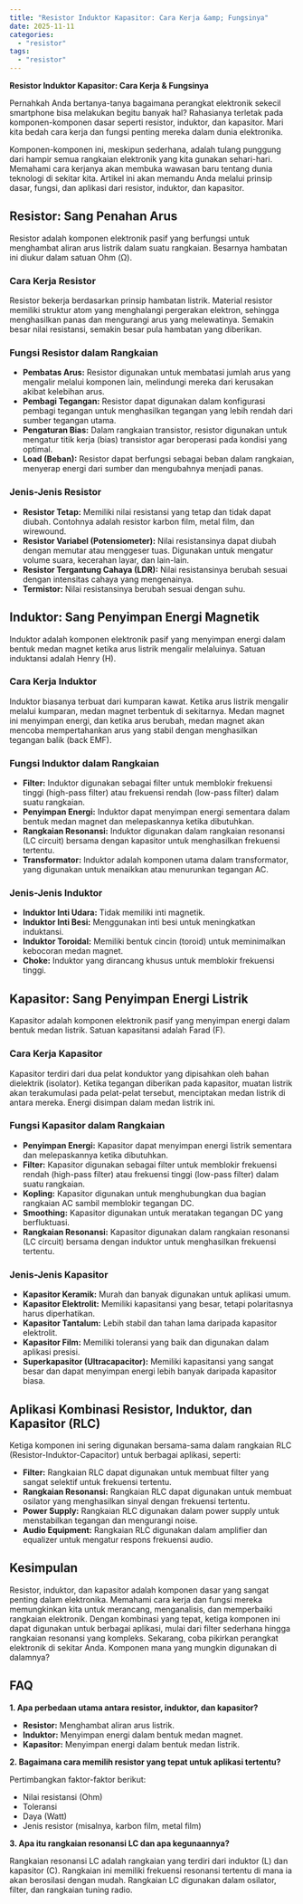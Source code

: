 ```yaml
---
title: "Resistor Induktor Kapasitor: Cara Kerja &amp; Fungsinya"
date: 2025-11-11
categories: 
  - "resistor"
tags: 
  - "resistor"
---
```


**Resistor Induktor Kapasitor: Cara Kerja & Fungsinya**

Pernahkah Anda bertanya-tanya bagaimana perangkat elektronik sekecil smartphone bisa melakukan begitu banyak hal? Rahasianya terletak pada komponen-komponen dasar seperti resistor, induktor, dan kapasitor. Mari kita bedah cara kerja dan fungsi penting mereka dalam dunia elektronika.

Komponen-komponen ini, meskipun sederhana, adalah tulang punggung dari hampir semua rangkaian elektronik yang kita gunakan sehari-hari. Memahami cara kerjanya akan membuka wawasan baru tentang dunia teknologi di sekitar kita. Artikel ini akan memandu Anda melalui prinsip dasar, fungsi, dan aplikasi dari resistor, induktor, dan kapasitor.

## Resistor: Sang Penahan Arus

Resistor adalah komponen elektronik pasif yang berfungsi untuk menghambat aliran arus listrik dalam suatu rangkaian. Besarnya hambatan ini diukur dalam satuan Ohm (Ω).

### Cara Kerja Resistor

Resistor bekerja berdasarkan prinsip hambatan listrik. Material resistor memiliki struktur atom yang menghalangi pergerakan elektron, sehingga menghasilkan panas dan mengurangi arus yang melewatinya. Semakin besar nilai resistansi, semakin besar pula hambatan yang diberikan.

### Fungsi Resistor dalam Rangkaian

- **Pembatas Arus:** Resistor digunakan untuk membatasi jumlah arus yang mengalir melalui komponen lain, melindungi mereka dari kerusakan akibat kelebihan arus.
- **Pembagi Tegangan:** Resistor dapat digunakan dalam konfigurasi pembagi tegangan untuk menghasilkan tegangan yang lebih rendah dari sumber tegangan utama.
- **Pengaturan Bias:** Dalam rangkaian transistor, resistor digunakan untuk mengatur titik kerja (bias) transistor agar beroperasi pada kondisi yang optimal.
- **Load (Beban):** Resistor dapat berfungsi sebagai beban dalam rangkaian, menyerap energi dari sumber dan mengubahnya menjadi panas.

### Jenis-Jenis Resistor

- **Resistor Tetap:** Memiliki nilai resistansi yang tetap dan tidak dapat diubah. Contohnya adalah resistor karbon film, metal film, dan wirewound.
- **Resistor Variabel (Potensiometer):** Nilai resistansinya dapat diubah dengan memutar atau menggeser tuas. Digunakan untuk mengatur volume suara, kecerahan layar, dan lain-lain.
- **Resistor Tergantung Cahaya (LDR):** Nilai resistansinya berubah sesuai dengan intensitas cahaya yang mengenainya.
- **Termistor:** Nilai resistansinya berubah sesuai dengan suhu.

## Induktor: Sang Penyimpan Energi Magnetik

Induktor adalah komponen elektronik pasif yang menyimpan energi dalam bentuk medan magnet ketika arus listrik mengalir melaluinya. Satuan induktansi adalah Henry (H).

### Cara Kerja Induktor

Induktor biasanya terbuat dari kumparan kawat. Ketika arus listrik mengalir melalui kumparan, medan magnet terbentuk di sekitarnya. Medan magnet ini menyimpan energi, dan ketika arus berubah, medan magnet akan mencoba mempertahankan arus yang stabil dengan menghasilkan tegangan balik (back EMF).

### Fungsi Induktor dalam Rangkaian

- **Filter:** Induktor digunakan sebagai filter untuk memblokir frekuensi tinggi (high-pass filter) atau frekuensi rendah (low-pass filter) dalam suatu rangkaian.
- **Penyimpan Energi:** Induktor dapat menyimpan energi sementara dalam bentuk medan magnet dan melepaskannya ketika dibutuhkan.
- **Rangkaian Resonansi:** Induktor digunakan dalam rangkaian resonansi (LC circuit) bersama dengan kapasitor untuk menghasilkan frekuensi tertentu.
- **Transformator:** Induktor adalah komponen utama dalam transformator, yang digunakan untuk menaikkan atau menurunkan tegangan AC.

### Jenis-Jenis Induktor

- **Induktor Inti Udara:** Tidak memiliki inti magnetik.
- **Induktor Inti Besi:** Menggunakan inti besi untuk meningkatkan induktansi.
- **Induktor Toroidal:** Memiliki bentuk cincin (toroid) untuk meminimalkan kebocoran medan magnet.
- **Choke:** Induktor yang dirancang khusus untuk memblokir frekuensi tinggi.

## Kapasitor: Sang Penyimpan Energi Listrik

Kapasitor adalah komponen elektronik pasif yang menyimpan energi dalam bentuk medan listrik. Satuan kapasitansi adalah Farad (F).

### Cara Kerja Kapasitor

Kapasitor terdiri dari dua pelat konduktor yang dipisahkan oleh bahan dielektrik (isolator). Ketika tegangan diberikan pada kapasitor, muatan listrik akan terakumulasi pada pelat-pelat tersebut, menciptakan medan listrik di antara mereka. Energi disimpan dalam medan listrik ini.

### Fungsi Kapasitor dalam Rangkaian

- **Penyimpan Energi:** Kapasitor dapat menyimpan energi listrik sementara dan melepaskannya ketika dibutuhkan.
- **Filter:** Kapasitor digunakan sebagai filter untuk memblokir frekuensi rendah (high-pass filter) atau frekuensi tinggi (low-pass filter) dalam suatu rangkaian.
- **Kopling:** Kapasitor digunakan untuk menghubungkan dua bagian rangkaian AC sambil memblokir tegangan DC.
- **Smoothing:** Kapasitor digunakan untuk meratakan tegangan DC yang berfluktuasi.
- **Rangkaian Resonansi:** Kapasitor digunakan dalam rangkaian resonansi (LC circuit) bersama dengan induktor untuk menghasilkan frekuensi tertentu.

### Jenis-Jenis Kapasitor

- **Kapasitor Keramik:** Murah dan banyak digunakan untuk aplikasi umum.
- **Kapasitor Elektrolit:** Memiliki kapasitansi yang besar, tetapi polaritasnya harus diperhatikan.
- **Kapasitor Tantalum:** Lebih stabil dan tahan lama daripada kapasitor elektrolit.
- **Kapasitor Film:** Memiliki toleransi yang baik dan digunakan dalam aplikasi presisi.
- **Superkapasitor (Ultracapacitor):** Memiliki kapasitansi yang sangat besar dan dapat menyimpan energi lebih banyak daripada kapasitor biasa.

## Aplikasi Kombinasi Resistor, Induktor, dan Kapasitor (RLC)

Ketiga komponen ini sering digunakan bersama-sama dalam rangkaian RLC (Resistor-Induktor-Capacitor) untuk berbagai aplikasi, seperti:

- **Filter:** Rangkaian RLC dapat digunakan untuk membuat filter yang sangat selektif untuk frekuensi tertentu.
- **Rangkaian Resonansi:** Rangkaian RLC dapat digunakan untuk membuat osilator yang menghasilkan sinyal dengan frekuensi tertentu.
- **Power Supply:** Rangkaian RLC digunakan dalam power supply untuk menstabilkan tegangan dan mengurangi noise.
- **Audio Equipment:** Rangkaian RLC digunakan dalam amplifier dan equalizer untuk mengatur respons frekuensi audio.

## Kesimpulan

Resistor, induktor, dan kapasitor adalah komponen dasar yang sangat penting dalam elektronika. Memahami cara kerja dan fungsi mereka memungkinkan kita untuk merancang, menganalisis, dan memperbaiki rangkaian elektronik. Dengan kombinasi yang tepat, ketiga komponen ini dapat digunakan untuk berbagai aplikasi, mulai dari filter sederhana hingga rangkaian resonansi yang kompleks. Sekarang, coba pikirkan perangkat elektronik di sekitar Anda. Komponen mana yang mungkin digunakan di dalamnya?

## FAQ

**1\. Apa perbedaan utama antara resistor, induktor, dan kapasitor?**

- **Resistor:** Menghambat aliran arus listrik.
- **Induktor:** Menyimpan energi dalam bentuk medan magnet.
- **Kapasitor:** Menyimpan energi dalam bentuk medan listrik.

**2\. Bagaimana cara memilih resistor yang tepat untuk aplikasi tertentu?**

Pertimbangkan faktor-faktor berikut:

- Nilai resistansi (Ohm)
- Toleransi
- Daya (Watt)
- Jenis resistor (misalnya, karbon film, metal film)

**3\. Apa itu rangkaian resonansi LC dan apa kegunaannya?**

Rangkaian resonansi LC adalah rangkaian yang terdiri dari induktor (L) dan kapasitor (C). Rangkaian ini memiliki frekuensi resonansi tertentu di mana ia akan berosilasi dengan mudah. Rangkaian LC digunakan dalam osilator, filter, dan rangkaian tuning radio.
